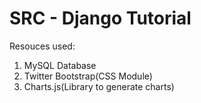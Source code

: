 # SRC - Django Tutorial

Resouces used: 

1. MySQL Database 
2. Twitter Bootstrap(CSS Module)
3. Charts.js(Library to generate charts)